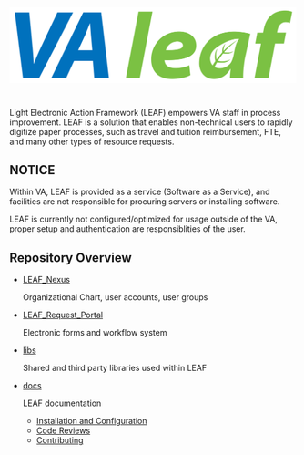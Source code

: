 ![LEAF](libs/dynicons/svg/LEAF-logo.svg)
# 
Light Electronic Action Framework (LEAF) empowers VA staff in process improvement. LEAF is a solution that enables non-technical users to rapidly digitize paper processes, such as travel and tuition reimbursement, FTE, and many other types of resource requests.

## NOTICE

Within VA, LEAF is provided as a service (Software as a Service), and facilities are not responsible for procuring servers or installing software.

LEAF is currently not configured/optimized for usage outside of the VA, proper setup and authentication are responsiblities of the user.

## Repository Overview
* [LEAF_Nexus](LEAF_Nexus)

    Organizational Chart, user accounts, user groups 

* [LEAF_Request_Portal](LEAF_Request_Portal)

    Electronic forms and workflow system

* [libs](libs) 

    Shared and third party libraries used within LEAF

* [docs](docs)
    
    LEAF documentation

    * [Installation and Configuration](docs/InstallationConfiguration.md)
    * [Code Reviews](docs/CodeReviews.md)
    * [Contributing](docs/Contributing.md)